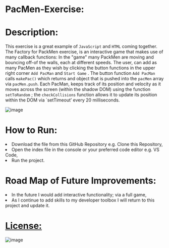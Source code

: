 # PacMen-Exercise:



# Description:
This exercise is a great example of `JavaScript` and `HTML` coming together. The Factory for PackMen exercise, is an interactive game that makes use of many callback functions: In the "game" many PackMen are moving and bouncing off-of the walls, each at different speeds. The user,  can add as many PacMen  as they wish by clicking the button functions in the upper right corner `Add PacMan` and `Start Game` . The button function `Add PacMan` calls `makePac()` which returns and object that is pushed into the `pacMen` array via `pacMen.push`.  Each PacMan, keeps track of its position and velocity as it moves across the screen (within the shadow DOM) using the function `setToRandom` ; the `checkCollisions` function allows it to update its position within the DOM via `setTimeout’ every 20 milliseconds.  


![image](https://user-images.githubusercontent.com/101611557/169924036-e747e42d-1d64-4e68-be57-f3f924987815.png)

# How to Run:
<li>Download the file from this GitHub Repository e.g. Clone this Repository,
<li>Open the index file in the console or your preferred code editor e.g. VS Code, 
<li>Run the project.

  
# Road Map of Future Improvements: 
<li>In the future I would add interactive functionality; via a full game,
<li>As I continue to add skills to my developer toolbox I will return to this project and update it.


 # [License:](https://github.com/SheaTang/PacMen-Exercise/blob/master/LICENSE)
  
![image](https://user-images.githubusercontent.com/101611557/170178857-f8f55b85-604a-4a9f-94ff-b3867b3e1889.png)
